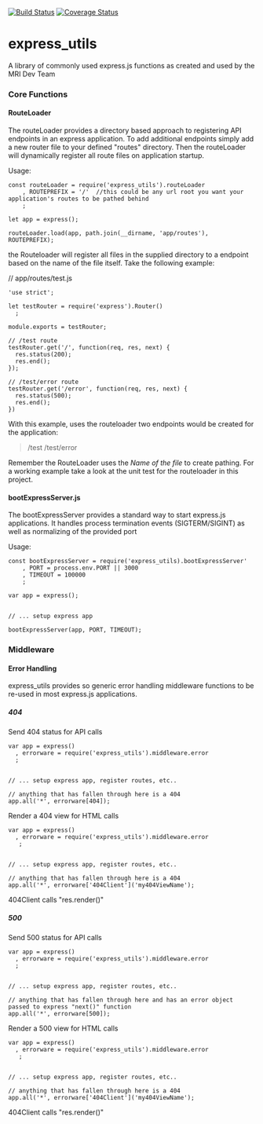 [![Build Status](https://travis-ci.org/mridevteam/express_utils.svg?branch=master)](https://travis-ci.org/mridevteam/express_utils)
[![Coverage Status](https://coveralls.io/repos/github/mridevteam/express_utils/badge.svg?branch=master)](https://coveralls.io/github/mridevteam/express_utils?branch=master)

# express_utils
A library of commonly used express.js functions as created and used by the MRI Dev Team


### Core Functions

#### RouteLoader
The routeLoader provides a directory based approach to registering API endpoints in an express application.  To add additional endpoints simply add a new router file to your defined "routes" directory.
Then the routeLoader will dynamically register all route files on application startup.

Usage:

```
const routeLoader = require('express_utils').routeLoader
    , ROUTEPREFIX = '/'  //this could be any url root you want your application's routes to be pathed behind
    ;

let app = express();

routeLoader.load(app, path.join(__dirname, 'app/routes'), ROUTEPREFIX);

```
the Routeloader will register all files in the supplied directory to a endpoint based on the name of the file itself.  Take the following example:

// app/routes/test.js
```
'use strict';

let testRouter = require('express').Router()
  ;

module.exports = testRouter;

// /test route
testRouter.get('/', function(req, res, next) {
  res.status(200);
  res.end();
});

// /test/error route
testRouter.get('/error', function(req, res, next) {
  res.status(500);
  res.end();
})
```

With this example, uses the routeloader two endpoints would be created for the application:
> /test
> /test/error


Remember the RouteLoader uses the *Name of the file* to create pathing.  For a working example take a look at the unit test for the routeloader in this project.


#### bootExpressServer.js
The bootExpressServer provides a standard way to start express.js applications.  It handles process termination events (SIGTERM/SIGINT) as well as normalizing of the provided port


Usage:
```
const bootExpressServer = require('express_utils).bootExpressServer'
    , PORT = process.env.PORT || 3000
    , TIMEOUT = 100000
    ;

var app = express();


// ... setup express app

bootExpressServer(app, PORT, TIMEOUT);
```


### Middleware

#### Error Handling
express_utils provides so generic error handling middleware functions to be re-used in most express.js applications.

##### 404

Send 404 status for API calls
```
var app = express()
  , errorware = require('express_utils').middleware.error
  ;


// ... setup express app, register routes, etc..

// anything that has fallen through here is a 404
app.all('*', errorware[404]);
```

Render a 404 view for HTML calls
```
var app = express()
  , errorware = require('express_utils').middleware.error
   ;


// ... setup express app, register routes, etc..

// anything that has fallen through here is a 404
app.all('*', errorware['404Client']('my404ViewName');
```
404Client calls "res.render(<supplied view name>)"


##### 500

Send 500 status for API calls
```
var app = express()
  , errorware = require('express_utils').middleware.error
  ;


// ... setup express app, register routes, etc..

// anything that has fallen through here and has an error object passed to express "next()" function
app.all('*', errorware[500]);
```

Render a 500 view for HTML calls
```
var app = express()
  , errorware = require('express_utils').middleware.error
   ;


// ... setup express app, register routes, etc..

// anything that has fallen through here is a 404
app.all('*', errorware['404Client']('my404ViewName');
```
404Client calls "res.render(<supplied view name>)"